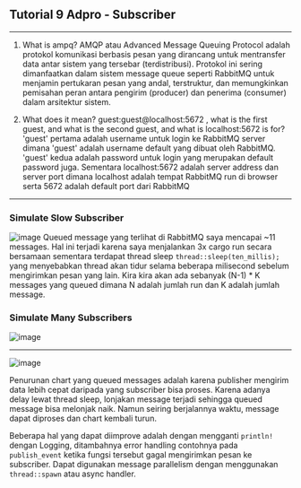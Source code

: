 ## Tutorial 9 Adpro - Subscriber
---
1. What is ampq?
AMQP atau Advanced Message Queuing Protocol adalah protokol komunikasi berbasis pesan yang dirancang untuk mentransfer data antar sistem yang tersebar (terdistribusi).
Protokol ini sering dimanfaatkan dalam sistem message queue seperti RabbitMQ untuk menjamin pertukaran pesan yang andal, terstruktur, dan memungkinkan pemisahan peran
antara pengirim (producer) dan penerima (consumer) dalam arsitektur sistem.

2. What does it mean? guest:guest@localhost:5672 , what is the first guest, and what
is the second guest, and what is localhost:5672 is for?
'guest' pertama adalah username untuk login ke RabbitMQ server dimana 'guest' adalah username default yang dibuat oleh RabbitMQ. 'guest' kedua adalah password untuk login yang
merupakan default password juga. Sementara localhost:5672 adalah server address dan server port dimana localhost adalah tempat RabbitMQ run di browser serta
5672 adalah default port dari RabbitMQ

---
### Simulate Slow Subscriber
![image](https://github.com/user-attachments/assets/6c60684f-c4eb-49e2-9944-f860bd50c9ad)
Queued message yang terlihat di RabbitMQ saya mencapai ~11 messages. Hal ini terjadi karena saya menjalankan 3x cargo run secara bersamaan sementara terdapat thread sleep `thread::sleep(ten_millis);` yang menyebabkan thread akan tidur selama beberapa milisecond sebelum mengirimkan pesan yang lain. Kira kira akan ada sebanyak (N-1) * K messages yang queued dimana N adalah jumlah run dan K adalah jumlah message.

### Simulate Many Subscribers
![image](https://github.com/user-attachments/assets/4282f9e6-f3d1-4b5c-a920-dff115c1a28d)

---

![image](https://github.com/user-attachments/assets/5392cdf4-00ef-4e6e-8692-ef41edfd8ee5)

Penurunan chart yang queued messages adalah karena publisher mengirim data lebih cepat daripada yang subscriber bisa proses. Karena adanya delay lewat thread sleep, lonjakan message terjadi sehingga queued message bisa melonjak naik. Namun seiring berjalannya waktu, message dapat diproses dan chart kembali turun. 

Beberapa hal yang dapat diimprove adalah dengan mengganti `println!` dengan Logging, ditambahnya error handling contohnya pada `publish_event` ketika fungsi tersebut gagal mengirimkan pesan ke subscriber. Dapat digunakan message parallelism dengan menggunakan `thread::spawn` atau async handler. 
